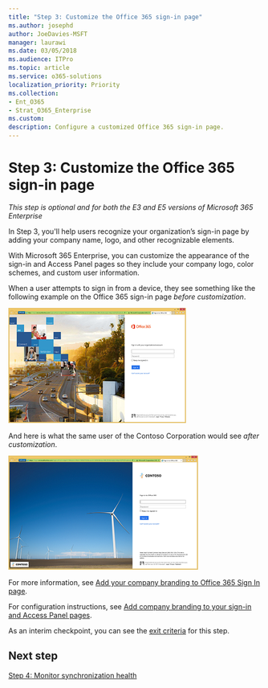 ```yaml
---
title: "Step 3: Customize the Office 365 sign-in page"
ms.author: josephd
author: JoeDavies-MSFT
manager: laurawi
ms.date: 03/05/2018
ms.audience: ITPro
ms.topic: article
ms.service: o365-solutions
localization_priority: Priority
ms.collection: 
- Ent_O365
- Strat_O365_Enterprise
ms.custom:
description: Configure a customized Office 365 sign-in page.
---
```


# Step 3: Customize the Office 365 sign-in page

*This step is optional and for both the E3 and E5 versions of Microsoft 365 Enterprise*

In Step 3, you'll help users recognize your organization’s sign-in page by adding your company name, logo, and other recognizable elements. 

With Microsoft 365 Enterprise, you can customize the appearance of the sign-in and Access Panel pages so they include your company logo, color schemes, and custom user information. 

When a user attempts to sign in from a device, they see something like the following example on the Office 365 sign-in page *before customization*.

![Example of the Office 365 sign-in page before customization](./media/identity-customize-office-365-sign-in/id-step01-sign-in-before.png)

And here is what the same user of the Contoso Corporation would see *after customization*.

![Example of the Office 365 sign-in page after customization](./media/identity-customize-office-365-sign-in/id-step01-sign-in-after.png)

For more information, see [Add your company branding to Office 365 Sign In page](https://support.office.com/article/Add-your-company-branding-to-Office-365-Sign-In-page-a1229cdb-ce19-4da5-90c7-2b9b146aef0a).

For configuration instructions, see [Add company branding to your sign-in and Access Panel pages](http://aka.ms/aadpaddbranding).

As an interim checkpoint, you can see the [exit criteria](identity-exit-criteria.md#crit-identity-step3) for this step.

## Next step

[Step 4: Monitor synchronization health](identity-azure-ad-connect-health.md)
